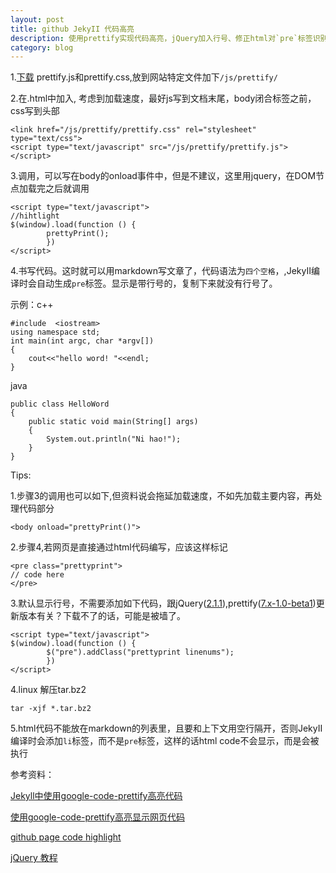 ```yaml
---
layout: post
title: github JekyII 代码高亮 
description: 使用prettify实现代码高亮，jQuery加入行号、修正html对`pre`标签识别问题
category: blog 
---
```


1.[下载](https://code.google.com/p/google-code-prettify/) prettify.js和prettify.css,放到网站特定文件加下`/js/prettify/`

2.在.html中加入, 考虑到加载速度，最好js写到文档末尾，body闭合标签之前，css写到头部

    <link href="/js/prettify/prettify.css" rel="stylesheet" type="text/css">
    <script type="text/javascript" src="/js/prettify/prettify.js"></script>

3.调用，可以写在body的onload事件中，但是不建议，这里用jquery，在DOM节点加载完之后就调用

    <script type="text/javascript">
    //hihtlight
    $(window).load(function () {
            prettyPrint();
            })
    </script>

4.书写代码。这时就可以用markdown写文章了，代码语法为`四个空格`，,JekyII编译时会自动生成`pre`标签。显示是带行号的，复制下来就没有行号了。

示例：c++

	#include  <iostream>
	using namespace std;
	int main(int argc, char *argv[])
	{
	    cout<<"hello word! "<<endl;
	}
	
java

    public class HelloWord
    {
        public static void main(String[] args)
        {   
            System.out.println("Ni hao!");
        }      
    }

Tips:

1.步骤3的调用也可以如下,但资料说会拖延加载速度，不如先加载主要内容，再处理代码部分

    <body onload="prettyPrint()">

2.步骤4,若网页是直接通过html代码编写，应该这样标记

    <pre class="prettyprint">
    // code here
    </pre>

3.默认显示行号，不需要添加如下代码，跟jQuery([2.1.1](http://code.jquery.com/jquery-2.1.1.min.js)),prettify([7.x-1.0-beta1](http://ftp.drupal.org/files/projects/prettify-7.x-1.0-beta1.zip))更新版本有关？下载不了的话，可能是被墙了。

    <script type="text/javascript">
    $(window).load(function () {
            $("pre").addClass("prettyprint linenums");
            })
    </script>

4.linux 解压tar.bz2

    tar -xjf *.tar.bz2

5.html代码不能放在markdown的列表里，且要和上下文用空行隔开，否则JekyII编译时会添加`li`标签，而不是`pre`标签，这样的话html code不会显示，而是会被执行

参考资料：

[Jekyll中使用google-code-prettify高亮代码](http://blog.evercoding.net/2013/02/27/highlight-code-with-google-code-prettify/)

[使用google-code-prettify高亮显示网页代码](http://www.cnblogs.com/changweihua/archive/2012/06/02/2531590.html)

[github page code highlight](http://dj-chen.com/blog%20construction/2012/11/24/github-page-code-highlight/)

[jQuery 教程](http://www.w3school.com.cn/jquery/index.asp)
